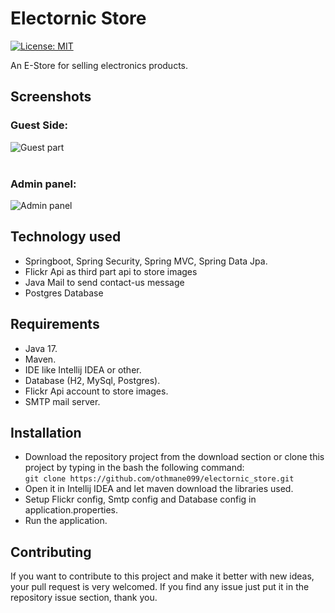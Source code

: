 # Electornic Store
[![License: MIT](https://img.shields.io/badge/License-MIT-green.svg)](https://opensource.org/licenses/MIT)

An E-Store for selling electronics products.

## Screenshots
### Guest Side:
![Guest part](https://live.staticflickr.com/65535/52408898969_edde75d16f_b.jpg)
<br>
<br>
### Admin panel:
![Admin panel](https://live.staticflickr.com/65535/52408113582_c79b40977f_c.jpg)

## Technology used

- Springboot, Spring Security, Spring MVC, Spring Data Jpa.
- Flickr Api as third part api to store images
- Java Mail to send contact-us message
- Postgres Database

## Requirements

- Java 17.
- Maven.
- IDE like Intellij IDEA or other.
- Database (H2, MySql, Postgres).
- Flickr Api account to store images.
- SMTP mail server.

## Installation

- Download the repository project from the download section or clone this project by typing in the bash the following command: <br>
```git clone https://github.com/othmane099/electornic_store.git```
- Open it in Intellij IDEA and let maven download the libraries used.
- Setup Flickr config, Smtp config and Database config in application.properties.
- Run the application.

## Contributing

If you want to contribute to this project and make it better with new ideas, your pull request is very welcomed. 
If you find any issue just put it in the repository issue section, thank you.

